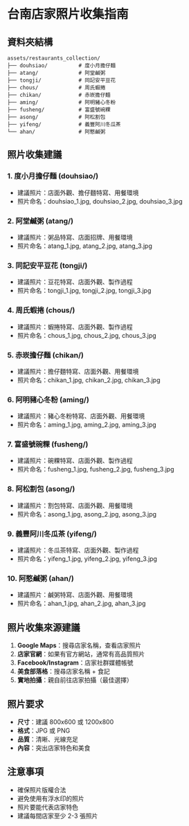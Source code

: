 # 台南店家照片收集指南

## 資料夾結構
```
assets/restaurants_collection/
├── douhsiao/          # 度小月擔仔麵
├── atang/             # 阿堂鹹粥
├── tongji/            # 同記安平豆花
├── chous/             # 周氏蝦捲
├── chikan/            # 赤崁擔仔麵
├── aming/             # 阿明豬心冬粉
├── fusheng/           # 富盛號碗粿
├── asong/             # 阿松割包
├── yifeng/            # 義豐阿川冬瓜茶
└── ahan/              # 阿憨鹹粥
```

## 照片收集建議

### 1. 度小月擔仔麵 (douhsiao/)
- 建議照片：店面外觀、擔仔麵特寫、用餐環境
- 照片命名：douhsiao_1.jpg, douhsiao_2.jpg, douhsiao_3.jpg

### 2. 阿堂鹹粥 (atang/)
- 建議照片：粥品特寫、店面招牌、用餐環境
- 照片命名：atang_1.jpg, atang_2.jpg, atang_3.jpg

### 3. 同記安平豆花 (tongji/)
- 建議照片：豆花特寫、店面外觀、製作過程
- 照片命名：tongji_1.jpg, tongji_2.jpg, tongji_3.jpg

### 4. 周氏蝦捲 (chous/)
- 建議照片：蝦捲特寫、店面外觀、製作過程
- 照片命名：chous_1.jpg, chous_2.jpg, chous_3.jpg

### 5. 赤崁擔仔麵 (chikan/)
- 建議照片：擔仔麵特寫、店面外觀、用餐環境
- 照片命名：chikan_1.jpg, chikan_2.jpg, chikan_3.jpg

### 6. 阿明豬心冬粉 (aming/)
- 建議照片：豬心冬粉特寫、店面外觀、用餐環境
- 照片命名：aming_1.jpg, aming_2.jpg, aming_3.jpg

### 7. 富盛號碗粿 (fusheng/)
- 建議照片：碗粿特寫、店面外觀、製作過程
- 照片命名：fusheng_1.jpg, fusheng_2.jpg, fusheng_3.jpg

### 8. 阿松割包 (asong/)
- 建議照片：割包特寫、店面外觀、用餐環境
- 照片命名：asong_1.jpg, asong_2.jpg, asong_3.jpg

### 9. 義豐阿川冬瓜茶 (yifeng/)
- 建議照片：冬瓜茶特寫、店面外觀、製作過程
- 照片命名：yifeng_1.jpg, yifeng_2.jpg, yifeng_3.jpg

### 10. 阿憨鹹粥 (ahan/)
- 建議照片：鹹粥特寫、店面外觀、用餐環境
- 照片命名：ahan_1.jpg, ahan_2.jpg, ahan_3.jpg

## 照片收集來源建議

1. **Google Maps**：搜尋店家名稱，查看店家照片
2. **店家官網**：如果有官方網站，通常有高品質照片
3. **Facebook/Instagram**：店家社群媒體帳號
4. **美食部落格**：搜尋店家名稱 + 食記
5. **實地拍攝**：親自前往店家拍攝（最佳選擇）

## 照片要求

- **尺寸**：建議 800x600 或 1200x800
- **格式**：JPG 或 PNG
- **品質**：清晰、光線充足
- **內容**：突出店家特色和美食

## 注意事項

- 確保照片版權合法
- 避免使用有浮水印的照片
- 照片要能代表店家特色
- 建議每間店家至少 2-3 張照片 